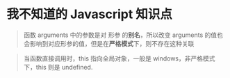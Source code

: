 # 我不知道的 Javascript 知识点



> 函数 arguments 中的参数是对 形参 的**别名**，所以改变 arguments 的值也会影响到对应形参的值，但是在**严格模式**下，则不存在这种关联



> 当函数直接调用时，this 指向全局对象，一般是 windows，非严格模式下，this 则是 undefined.